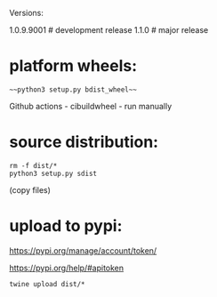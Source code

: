 Versions:

1.0.9.9001  # development release
1.1.0       # major release


# platform wheels:

```
~~python3 setup.py bdist_wheel~~
```

Github actions - cibuildwheel - run manually

# source distribution:

```
rm -f dist/*
python3 setup.py sdist
```

(copy files)


# upload to pypi:

https://pypi.org/manage/account/token/

https://pypi.org/help/#apitoken

```
twine upload dist/*
```

